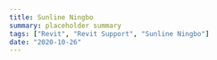 ```yaml
---
title: Sunline Ningbo
summary: placeholder summary
tags: ["Revit", "Revit Support", "Sunline Ningbo"]
date: "2020-10-26"
---
```

